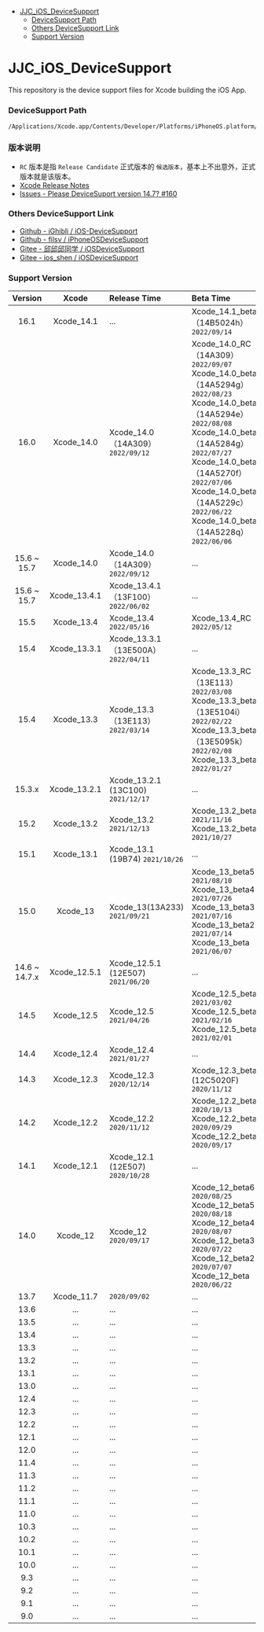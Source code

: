 - [JJC_iOS_DeviceSupport](#JJC_iOS_DeviceSupport)
  - [DeviceSupport Path](#DeviceSupport-Path)
  - [Others DeviceSupport Link](#Others-DeviceSupport-Link)
  - [Support Version](#Support-Version)



# JJC_iOS_DeviceSupport
This repository is the device support files for Xcode building the iOS App.


### DeviceSupport Path

```
/Applications/Xcode.app/Contents/Developer/Platforms/iPhoneOS.platform/DeviceSupport
```

### 版本说明

- `RC` 版本是指 `Release Candidate` 正式版本的 `候选版本`，基本上不出意外，正式版本就是该版本。
- [Xcode Release Notes](https://developer.apple.com/documentation/xcode-release-notes)
- [Issues - Please DeviceSuport version 14.7? #160](https://github.com/iGhibli/iOS-DeviceSupport/issues/160)

### Others DeviceSupport Link

- [Github - iGhibli / iOS-DeviceSupport](https://github.com/iGhibli/iOS-DeviceSupport)
- [Github - filsv / iPhoneOSDeviceSupport](https://github.com/filsv/iPhoneOSDeviceSupport)
- [Gitee - 邱邱邱同学 / iOSDeviceSupport](https://gitee.com/qiu1993/iOSDeviceSupport)
- [Gitee - ios_shen / iOSDeviceSupport](https://gitee.com/ios_shen/iOSDeviceSupport)

### Support Version

| Version | Xcode | Release Time | Beta Time |
| :----: | :----: | :---- | :---- |
| 16.1 | Xcode_14.1 | ... | Xcode_14.1_beta（14B5024h） `2022/09/14` |
| 16.0 | Xcode_14.0 | Xcode_14.0（14A309） `2022/09/12` | Xcode_14.0_RC（14A309） `2022/09/07`<br>Xcode_14.0_beta6（14A5294g） `2022/08/23`<br>Xcode_14.0_beta5（14A5294e） `2022/08/08`<br>Xcode_14.0_beta4（14A5284g） `2022/07/27`<br>Xcode_14.0_beta3（14A5270f） `2022/07/06`<br>Xcode_14.0_beta2（14A5229c） `2022/06/22`<br>Xcode_14.0_beta（14A5228q） `2022/06/06` |
| 15.6 ~ 15.7 | Xcode_14.0 | Xcode_14.0（14A309） `2022/09/12` | ... |
| 15.6 ~ 15.7 | Xcode_13.4.1 | Xcode_13.4.1（13F100） `2022/06/02` | ... |
| 15.5 | Xcode_13.4 | Xcode_13.4 `2022/05/16` | Xcode_13.4_RC `2022/05/12` |
| 15.4 | Xcode_13.3.1 | Xcode_13.3.1（13E500A） `2022/04/11` | ... |
| 15.4 | Xcode_13.3 | Xcode_13.3（13E113） `2022/03/14` | Xcode_13.3_RC（13E113） `2022/03/08`<br>Xcode_13.3_beta3（13E5104i） `2022/02/22`<br>Xcode_13.3_beta2（13E5095k） `2022/02/08`<br>Xcode_13.3_beta `2022/01/27` |
| 15.3.x | Xcode_13.2.1 | Xcode_13.2.1 (13C100) `2021/12/17` | ... |
| 15.2 | Xcode_13.2 | Xcode_13.2 `2021/12/13` | Xcode_13.2_beta2 `2021/11/16`<br>Xcode_13.2_beta `2021/10/27` |
| 15.1 | Xcode_13.1 | Xcode_13.1 (19B74) `2021/10/26` | ... |
| 15.0 | Xcode_13 | Xcode_13(13A233) `2021/09/21` | Xcode_13_beta5 `2021/08/10`<br>Xcode_13_beta4 `2021/07/26`<br>Xcode_13_beta3 `2021/07/16`<br>Xcode_13_beta2 `2021/07/14`<br>Xcode_13_beta `2021/06/07` |
| 14.6 ~ 14.7.x | Xcode_12.5.1 | Xcode_12.5.1 (12E507) `2021/06/20` | ... |
| 14.5 | Xcode_12.5 | Xcode_12.5 `2021/04/26` | Xcode_12.5_beta3 `2021/03/02`<br>Xcode_12.5_beta2 `2021/02/16`<br>Xcode_12.5_beta `2021/02/01` |
| 14.4 | Xcode_12.4 | Xcode_12.4 `2021/01/27` | ... |
| 14.3 | Xcode_12.3 | Xcode_12.3 `2020/12/14` | Xcode_12.3_beta (12C5020F) `2020/11/12`|
| 14.2 | Xcode_12.2 | Xcode_12.2 `2020/11/12` | Xcode_12.2_beta3 `2020/10/13`<br>Xcode_12.2_beta2 `2020/09/29`<br>Xcode_12.2_beta `2020/09/17` |
| 14.1 | Xcode_12.1 | Xcode_12.1 (12E507) `2020/10/28` | ... |
| 14.0 | Xcode_12 | Xcode_12 `2020/09/17` | Xcode_12_beta6 `2020/08/25`<br>Xcode_12_beta5 `2020/08/18`<br>Xcode_12_beta4 `2020/08/07`<br>Xcode_12_beta3 `2020/07/22`<br>Xcode_12_beta2 `2020/07/07`<br>Xcode_12_beta `2020/06/22` |
| 13.7 | Xcode_11.7 | `2020/09/02` | ... |
| 13.6 | ... | ... | ... |
| 13.5 | ... | ... | ... |
| 13.4 | ... | ... | ... |
| 13.3 | ... | ... | ... |
| 13.2 | ... | ... | ... |
| 13.1 | ... | ... | ... |
| 13.0 | ... | ... | ... |
| 12.4 | ... | ... | ... |
| 12.3 | ... | ... | ... |
| 12.2 | ... | ... | ... |
| 12.1 | ... | ... | ... |
| 12.0 | ... | ... | ... |
| 11.4 | ... | ... | ... |
| 11.3 | ... | ... | ... |
| 11.2 | ... | ... | ... |
| 11.1 | ... | ... | ... |
| 11.0 | ... | ... | ... |
| 10.3 | ... | ... | ... |
| 10.2 | ... | ... | ... |
| 10.1 | ... | ... | ... |
| 10.0 | ... | ... | ... |
| 9.3 | ... | ... | ... |
| 9.2 | ... | ... | ... |
| 9.1 | ... | ... | ... |
| 9.0 | ... | ... | ... |